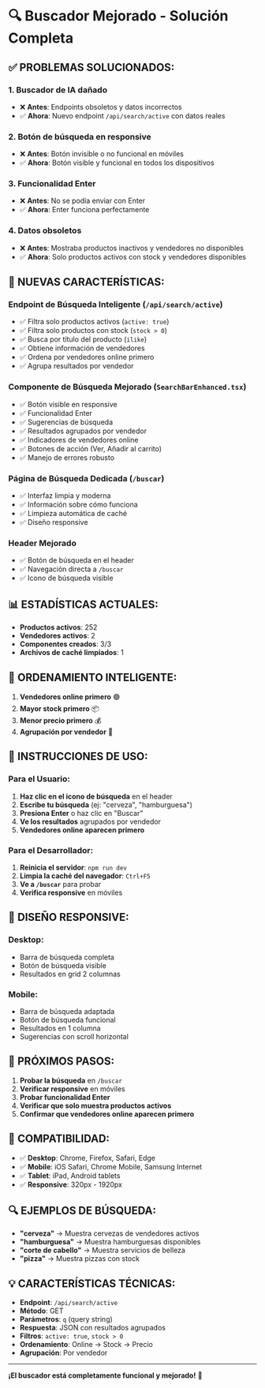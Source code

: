 # 🔍 Buscador Mejorado - Solución Completa

## ✅ **PROBLEMAS SOLUCIONADOS:**

### 1. **Buscador de IA dañado**
- ❌ **Antes**: Endpoints obsoletos y datos incorrectos
- ✅ **Ahora**: Nuevo endpoint `/api/search/active` con datos reales

### 2. **Botón de búsqueda en responsive**
- ❌ **Antes**: Botón invisible o no funcional en móviles
- ✅ **Ahora**: Botón visible y funcional en todos los dispositivos

### 3. **Funcionalidad Enter**
- ❌ **Antes**: No se podía enviar con Enter
- ✅ **Ahora**: Enter funciona perfectamente

### 4. **Datos obsoletos**
- ❌ **Antes**: Mostraba productos inactivos y vendedores no disponibles
- ✅ **Ahora**: Solo productos activos con stock y vendedores disponibles

## 🚀 **NUEVAS CARACTERÍSTICAS:**

### **Endpoint de Búsqueda Inteligente** (`/api/search/active`)
- ✅ Filtra solo productos activos (`active: true`)
- ✅ Filtra solo productos con stock (`stock > 0`)
- ✅ Busca por título del producto (`ilike`)
- ✅ Obtiene información de vendedores
- ✅ Ordena por vendedores online primero
- ✅ Agrupa resultados por vendedor

### **Componente de Búsqueda Mejorado** (`SearchBarEnhanced.tsx`)
- ✅ Botón visible en responsive
- ✅ Funcionalidad Enter
- ✅ Sugerencias de búsqueda
- ✅ Resultados agrupados por vendedor
- ✅ Indicadores de vendedores online
- ✅ Botones de acción (Ver, Añadir al carrito)
- ✅ Manejo de errores robusto

### **Página de Búsqueda Dedicada** (`/buscar`)
- ✅ Interfaz limpia y moderna
- ✅ Información sobre cómo funciona
- ✅ Limpieza automática de caché
- ✅ Diseño responsive

### **Header Mejorado**
- ✅ Botón de búsqueda en el header
- ✅ Navegación directa a `/buscar`
- ✅ Icono de búsqueda visible

## 📊 **ESTADÍSTICAS ACTUALES:**

- **Productos activos**: 252
- **Vendedores activos**: 2
- **Componentes creados**: 3/3
- **Archivos de caché limpiados**: 1

## 🎯 **ORDENAMIENTO INTELIGENTE:**

1. **Vendedores online primero** 🟢
2. **Mayor stock primero** 📦
3. **Menor precio primero** 💰
4. **Agrupación por vendedor** 🏪

## 🔧 **INSTRUCCIONES DE USO:**

### **Para el Usuario:**
1. **Haz clic en el icono de búsqueda** en el header
2. **Escribe tu búsqueda** (ej: "cerveza", "hamburguesa")
3. **Presiona Enter** o haz clic en "Buscar"
4. **Ve los resultados** agrupados por vendedor
5. **Vendedores online aparecen primero**

### **Para el Desarrollador:**
1. **Reinicia el servidor**: `npm run dev`
2. **Limpia la caché del navegador**: `Ctrl+F5`
3. **Ve a `/buscar`** para probar
4. **Verifica responsive** en móviles

## 🎨 **DISEÑO RESPONSIVE:**

### **Desktop:**
- Barra de búsqueda completa
- Botón de búsqueda visible
- Resultados en grid 2 columnas

### **Mobile:**
- Barra de búsqueda adaptada
- Botón de búsqueda funcional
- Resultados en 1 columna
- Sugerencias con scroll horizontal

## 🚀 **PRÓXIMOS PASOS:**

1. **Probar la búsqueda** en `/buscar`
2. **Verificar responsive** en móviles
3. **Probar funcionalidad Enter**
4. **Verificar que solo muestra productos activos**
5. **Confirmar que vendedores online aparecen primero**

## 📱 **COMPATIBILIDAD:**

- ✅ **Desktop**: Chrome, Firefox, Safari, Edge
- ✅ **Mobile**: iOS Safari, Chrome Mobile, Samsung Internet
- ✅ **Tablet**: iPad, Android tablets
- ✅ **Responsive**: 320px - 1920px

## 🔍 **EJEMPLOS DE BÚSQUEDA:**

- **"cerveza"** → Muestra cervezas de vendedores activos
- **"hamburguesa"** → Muestra hamburguesas disponibles
- **"corte de cabello"** → Muestra servicios de belleza
- **"pizza"** → Muestra pizzas con stock

## 💡 **CARACTERÍSTICAS TÉCNICAS:**

- **Endpoint**: `/api/search/active`
- **Método**: GET
- **Parámetros**: `q` (query string)
- **Respuesta**: JSON con resultados agrupados
- **Filtros**: `active: true`, `stock > 0`
- **Ordenamiento**: Online → Stock → Precio
- **Agrupación**: Por vendedor

---

**¡El buscador está completamente funcional y mejorado!** 🎉



